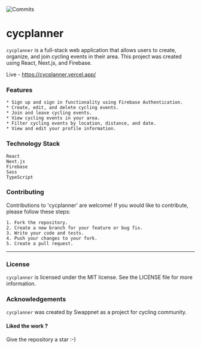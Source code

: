 ![Commits](https://img.shields.io/github/commit-activity/m/swappnet/cycplanner)

# cycplanner

`cycplanner` is a full-stack web application that allows users to create, organize, and join cycling events in their area. This project was created using React, Next.js, and Firebase.

Live - https://cycplanner.vercel.app/

### Features

    * Sign up and sign in functionality using Firebase Authentication.
    * Create, edit, and delete cycling events.
    * Join and leave cycling events.
    * View cycling events in your area.
    * Filter cycling events by location, distance, and date.
    * View and edit your profile information.

### Technology Stack

    React
    Next.js
    Firebase
    Sass
    TypeScript

### Contributing

Contributions to 'cycplanner' are welcome! If you would like to contribute, please follow these steps:

    1. Fork the repository.
    2. Create a new branch for your feature or bug fix.
    3. Write your code and tests.
    4. Push your changes to your fork.
    5. Create a pull request.

---

### License

`cycplanner` is licensed under the MIT license. See the LICENSE file for more information.

### Acknowledgements

`cycplanner` was created by Swappnet as a project for cycling community.

<h4>Liked the work ?</h4>
Give the repository a star :-)

